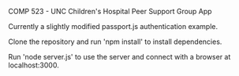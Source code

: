 COMP 523 - UNC Children's Hospital Peer Support Group App

Currently a slightly modified passport.js authentication example.

Clone the repository and run 'npm install' to install dependencies.

Run 'node server.js' to use the server and connect with a browser at localhost:3000.
